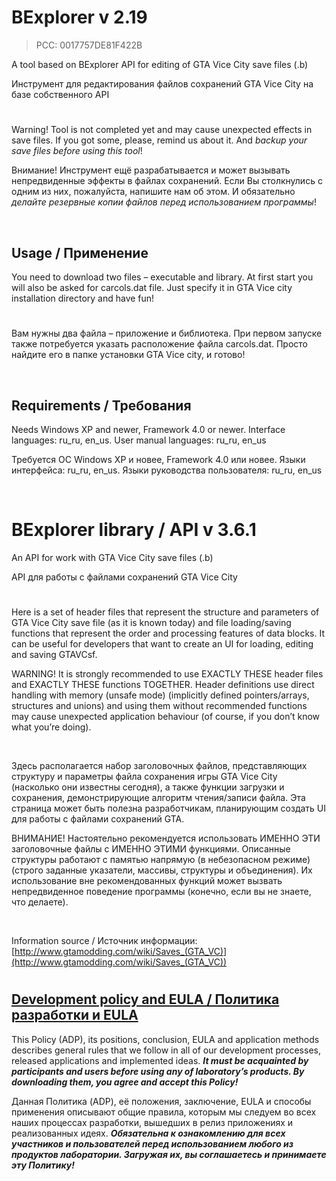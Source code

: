 # BExplorer v 2.19
> PCC: 0017757DE81F422B


A tool based on BExplorer API for editing of GTA Vice City save files (.b)

Инструмент для редактирования файлов сохранений GTA Vice City на базе собственного API


#

Warning! Tool is not completed yet and may cause unexpected effects in save files.
If you got some, please, remind us about it. And *backup your save files before using this tool*!

Внимание! Инструмент ещё разрабатывается и может вызывать непредвиденные эффекты в файлах
сохранений. Если Вы столкнулись с одним из них, пожалуйста, напишите нам об этом. И обязательно
*делайте резервные копии файлов перед использованием программы*!

&nbsp;



## Usage / Применение

You need to download two files – executable and library. At first start you will also be asked for carcols.dat file.
Just specify it in GTA Vice city installation directory and have fun!

#

Вам нужны два файла – приложение и библиотека. При первом запуске также потребуется указать расположение
файла carcols.dat. Просто найдите его в папке установки GTA Vice city, и готово!

&nbsp;



## Requirements / Требования

Needs Windows XP and newer, Framework 4.0 or newer. Interface languages: ru_ru, en_us. User manual languages: ru_ru, en_us

Требуется ОС Windows XP и новее, Framework 4.0 или новее. Языки интерфейса: ru_ru, en_us. Языки руководства пользователя: ru_ru, en_us

&nbsp;



# BExplorer library / API v 3.6.1


An API for work with GTA Vice City save files (.b)

API для работы с файлами сохранений GTA Vice City

#

Here is a set of header files that represent the structure and parameters of GTA Vice City save file
(as it is known today) and file loading/saving functions that represent the order and processing
features of data blocks. It can be useful for developers that want to create an UI for loading,
editing and saving GTAVCsf.

WARNING! It is strongly recommended to use EXACTLY THESE header files and EXACTLY THESE functions TOGETHER.
Header definitions use direct handling with memory (unsafe mode) (implicitly defined pointers/arrays,
structures and unions) and using them without recommended functions may cause unexpected application behaviour
(of course, if you don’t know what you’re doing).

&nbsp;

Здесь располагается набор заголовочных файлов, представляющих структуру и параметры файла сохранения игры GTA Vice City
(насколько они известны сегодня), а также функции загрузки и сохранения, демонстрирующие алгоритм чтения/записи файла.
Эта страница может быть полезна разработчикам, планирующим создать UI для работы с файлами сохранений GTA.

ВНИМАНИЕ! Настоятельно рекомендуется использовать ИМЕННО ЭТИ заголовочные файлы с ИМЕННО ЭТИМИ функциями. Описанные структуры
работают с памятью напрямую (в небезопасном режиме) (строго заданные указатели, массивы, структуры и объединения). Их использование
вне рекомендованных функций может вызвать непредвиденное поведение программы (конечно, если вы не знаете, что делаете).

&nbsp;

Information source / Источник информации: [http://www.gtamodding.com/wiki/Saves_(GTA_VC)](http://www.gtamodding.com/wiki/Saves_(GTA_VC))

#



## [Development policy and EULA / Политика разработки и EULA](https://adslbarxatov.github.io/ADP)

This Policy (ADP), its positions, conclusion, EULA and application methods
describes general rules that we follow in all of our development processes, released applications and implemented ideas.
***It must be acquainted by participants and users before using any of laboratory’s products.
By downloading them, you agree and accept this Policy!***

Данная Политика (ADP), её положения, заключение, EULA и способы применения
описывают общие правила, которым мы следуем во всех наших процессах разработки, вышедших в релиз приложениях
и реализованных идеях.
***Обязательна к ознакомлению для всех участников и пользователей перед использованием любого из продуктов лаборатории.
Загружая их, вы соглашаетесь и принимаете эту Политику!***
